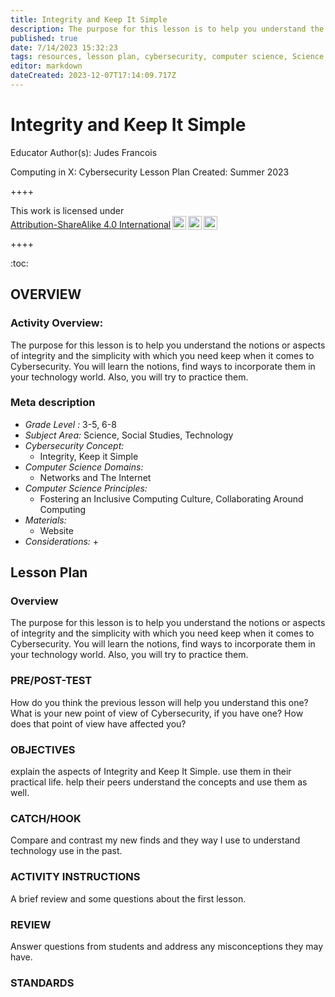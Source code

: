 ```yaml
---
title: Integrity and Keep It Simple
description: The purpose for this lesson is to help you understand the notions or aspects of integrity and the simplicity with which you need keep when it comes to Cybersecurity. You will learn the notions, find ways to incorporate them in your technology world. Also, you will try to practice them.
published: true
date: 7/14/2023 15:32:23
tags: resources, lesson plan, cybersecurity, computer science, Science, Social Studies, Technology 
editor: markdown
dateCreated: 2023-12-07T17:14:09.717Z
---
```

# Integrity and Keep It Simple


Educator Author(s): Judes Francois


Computing in X: Cybersecurity Lesson Plan 
Created: Summer 2023


++++
<p xmlns:cc="http://creativecommons.org/ns#" >This work is licensed under <a href="http://creativecommons.org/licenses/by-sa/4.0/?ref=chooser-v1" target="_blank" rel="license noopener noreferrer" style="display:inline-block;">Attribution-ShareAlike 4.0 International<img style="height:22px!important;margin-left:3px;vertical-align:text-bottom;" src="https://mirrors.creativecommons.org/presskit/icons/cc.svg?ref=chooser-v1"><img style="height:22px!important;margin-left:3px;vertical-align:text-bottom;" src="https://mirrors.creativecommons.org/presskit/icons/by.svg?ref=chooser-v1"><img style="height:22px!important;margin-left:3px;vertical-align:text-bottom;" src="https://mirrors.creativecommons.org/presskit/icons/sa.svg?ref=chooser-v1"></a></p>
++++


:toc:



## OVERVIEW


### Activity Overview:  
The purpose for this lesson is to help you understand the notions or aspects of integrity and the simplicity with which you need keep when it comes to Cybersecurity. You will learn the notions, find ways to incorporate them in your technology world. Also, you will try to practice them.


### Meta description
+ *Grade Level :* 3-5, 6-8 
+ *Subject Area:* Science, Social Studies, Technology 
+ *Cybersecurity Concept:* 
   + Integrity, Keep it Simple
+ *Computer Science Domains:*
   + Networks and The Internet
+ *Computer Science Principles:*
   + Fostering an Inclusive Computing Culture, Collaborating Around Computing
+ *Materials:* 
   + Website
+ *Considerations:*
   + 


## Lesson Plan
### Overview
The purpose for this lesson is to help you understand the notions or aspects of integrity and the simplicity with which you need keep when it comes to Cybersecurity. You will learn the notions, find ways to incorporate them in your technology world. Also, you will try to practice them.


### PRE/POST-TEST
How do you think the previous lesson will help you understand this one?
What is your new point of view of Cybersecurity, if you have one?
How does that point of view have affected you?


### OBJECTIVES
explain the aspects of Integrity and Keep It Simple.
use them in their practical life.
help their peers understand the concepts and use them as well.


### CATCH/HOOK
Compare and contrast my new finds and they way I use to understand technology use in the past.


### ACTIVITY INSTRUCTIONS
A brief review and some questions about the first lesson.






### REVIEW
Answer questions from students and address any misconceptions they may have.


### STANDARDS